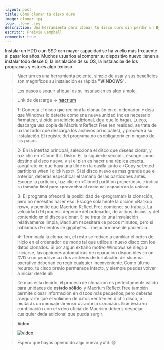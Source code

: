 ```yaml
---
layout: post
title: Cómo clonar tu disco duro
image: clonar.jpg
logo: clonar.jpg
description: Una herramienta para clonar tu disco duro sin perder un Byte de información.
escritor: Freivin Campbell
comments: true
---
```


<p class="intro"><span class="dropcap">I</span>nstalar un HDD o un SSD con mayor
capacidad se ha vuelto más frecuente al pasar los años. Muchos usuarios al comprar
su dispositivo nuevo tienen a instalar todo desde 0, la instalación de su OS, la instalación
de los programas y esto es algo tedioso.</p>


>Macrium es una herramienta potente, simple de usar y sus beneficios son magníficos
su instalación es rápida **"WINDOWS"**.

>Los pasos a seguir al igual es su instalación es algo simple.


>Link de descarga -> [macrium](http://www.macrium.com/reflectfree.aspx)

>1- Conecta el disco que recibirá la clonación en el ordenador, y deja que Windows lo detecte como una nueva unidad (no es necesario formatear, si pide un reinicio adicional, deja que lo haga). Luego, descarga una copia de Macrium Reflect Free (en realidad, se trata de un lanzador que descarga los archivos principales), y procede a su instalación. El registro del programa no es obligatorio en ninguno de los pasos.

>2- En la interfaz principal, selecciona el disco que deseas clonar, y haz clic en «Clone this Disk». En la siguiente sección, escoge como destino al disco nuevo, y si el plan es hacer una réplica exacta, asegúrate de que haya una tilde en la casilla junto a «Copy selected partitions when I click Next». Si el disco nuevo es más grande que el anterior, deberás especificar el tamaño de las particiones antes. Escoge la partición, haz clic en «Cloned partition properties», e indica su tamaño final para aprovechar el resto del espacio en la unidad.

>3- El programa ofrecerá la posibilidad de «programar» la clonación, pero no necesitas hacer eso. Escoge solamente la opción «Backup now», y permite que Macrium Reflect Free comience su trabajo. La velocidad del proceso depende del ordenador, de ambos discos, y del contenido en el disco a clonar. Si se trata de una instalación relativamente limpia, Macrium necesitará de pocos minutos, pero si hablamos de cientos de gigabytes… mejor armarse de paciencia.

>4- Terminada la clonación, el resto se reduce a cambiar el orden de inicio en el ordenador, de modo tal que utilice al nuevo disco con los datos clonados. Si por algún extraño motivo Windows se niega a iniciarse, las opciones automáticas de reparación disponibles en un DVD o un pendrive con los archivos de instalación del sistema operativo deberían corregir cualquier inconveniente. Como último recurso, tu disco previo permanece intacto, y siempre puedes volver a iniciar desde allí.

> De más está decirlo, el proceso de clonación es perfectamente válido para unidades de **estado sólido**, y Macrium Reflect Free también permite clonar información en discos más pequeños, pero deberás asegurarte que el volumen de datos «entre» en dicho disco, o recibirás un mensaje de error durante la clonación. Este texto en combinación con el vídeo oficial de Macrium debería despejar cualquier duda adicional que pueda surgir.

>**Video**

> [![video](http://img.youtube.com/vi/QwBdbhqtjA8/0.jpg)](http://www.youtube.com/watch?v=QwBdbhqtjA8)

> Espero que hayas aprendido algo nuevo y útil. :smile:

